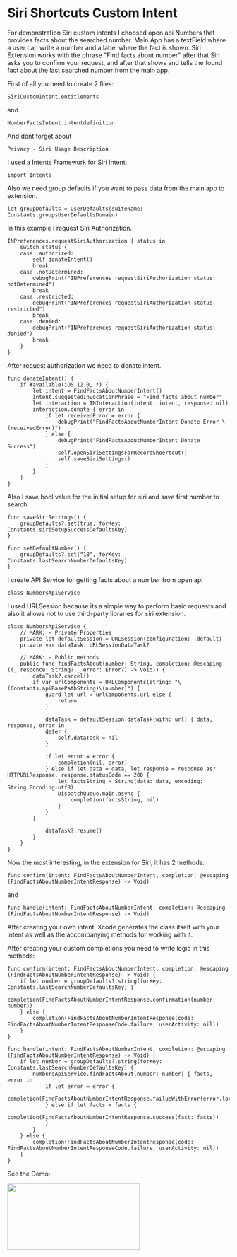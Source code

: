 # Siri Shortcuts Custom Intent

For demonstration Siri custom intents I choosed open api Numbers that provides facts about the searched number. Main App has a textField where a user can write a number and a label where the fact is shown. Siri Extension works with the phrase "Find facts about number" after that Siri asks you to confirm your request, and after that shows and tells the found fact about the last searched number from the main app.

First of all you need to create 2 files:
```
SiriCustomIntent.entitlements
```
and
```
NumberFactsIntent.intentdefinition
```

And dont forget about 
```
Privacy - Siri Usage Description
```

I used a Intents Framework for Siri Intent:
```
import Intents
```
Also we need group defaults if you want to pass data from the main app to extension.

```
let groupDefaults = UserDefaults(suiteName: Constants.groupsUserDefaultsDomain)
```
In this example I request Siri Authorization.
```
INPreferences.requestSiriAuthorization { status in
    switch status {
    case .authorized:
        self.donateIntent()
        break
    case .notDetermined:
        debugPrint("INPreferences requestSiriAuthorization status: notDetermined")
        break
    case .restricted:
        debugPrint("INPreferences requestSiriAuthorization status: restricted")
        break
    case .denied:
        debugPrint("INPreferences requestSiriAuthorization status: denied")
        break
    }
}
```
After request authorization we need to donate intent.
```
func donateIntent() {
    if #available(iOS 12.0, *) {
        let intent = FindFactsAboutNumberIntent()
        intent.suggestedInvocationPhrase = "Find facts about number"
        let interaction = INInteraction(intent: intent, response: nil)
        interaction.donate { error in
            if let receivedError = error {
                debugPrint("FindFactsAboutNumberIntent Donate Error \(receivedError)")
            } else {
                debugPrint("FindFactsAboutNumberIntent Donate Success")
                self.openSiriSettingsForRecordShoertcut()
                self.saveSiriSettings()
            }
        }
    }
}
```
Also I save bool value for the initial setup for siri and save first number to search
```
func saveSiriSettings() {
    groupDefaults?.set(true, forKey: Constants.siriSetupSuccessDefaultsKey)
}

func setDefaultNumber() {
    groupDefaults?.set("18", forKey: Constants.lastSearchNumberDefaultsKey)
}
```

I create API Service for getting facts about a number from open api

```
class NumbersApiService
```

I used URLSession because its a simple way to perform basic requests and also it allows not to use third-party libraries for siri extension.
```
class NumbersApiService {
    // MARK: - Private Properties
    private let defaultSession = URLSession(configuration: .default)
    private var dataTask: URLSessionDataTask?

    // MARK: - Public methods
    public func findFactsAbout(number: String, completion: @escaping ((_ responce: String?,_ error: Error?) -> Void)) {
        dataTask?.cancel()
        if var urlComponents = URLComponents(string: "\(Constants.apiBasePathString)\(number)") {
            guard let url = urlComponents.url else {
                return 
            }

            dataTask = defaultSession.dataTask(with: url) { data, response, error in
            defer {
                self.dataTask = nil
            }

            if let error = error {
                completion(nil, error)
            } else if let data = data, let response = response as? HTTPURLResponse, response.statusCode == 200 {
                let factsString = String(data: data, encoding: String.Encoding.utf8)
                DispatchQueue.main.async {
                    completion(factsString, nil)
                }
            }
        }

            dataTask?.resume()
        }
    }
}
```
Now the most interesting, in the extension for Siri, it has 2 methods:

```
func confirm(intent: FindFactsAboutNumberIntent, completion: @escaping (FindFactsAboutNumberIntentResponse) -> Void)
```
and

```
func handle(intent: FindFactsAboutNumberIntent, completion: @escaping (FindFactsAboutNumberIntentResponse) -> Void) 
```

After creating your own intent, Xcode generates the class itself with your intent as well as the accompanying methods for working with it.

After creating your custom completions you need to write logic in this methods:

```
func confirm(intent: FindFactsAboutNumberIntent, completion: @escaping (FindFactsAboutNumberIntentResponse) -> Void) {
    if let number = groupDefaults?.string(forKey: Constants.lastSearchNumberDefaultsKey) {
        completion(FindFactsAboutNumberIntentResponse.confirmation(number: number))
    } else {
        completion(FindFactsAboutNumberIntentResponse(code: FindFactsAboutNumberIntentResponseCode.failure, userActivity: nil))
    }
}

func handle(intent: FindFactsAboutNumberIntent, completion: @escaping (FindFactsAboutNumberIntentResponse) -> Void) {
    if let number = groupDefaults?.string(forKey: Constants.lastSearchNumberDefaultsKey) {
        numbersApiService.findFactsAbout(number: number) { facts, error in
            if let error = error {
                completion(FindFactsAboutNumberIntentResponse.failueWithError(error.localizedDescription))
            } else if let facts = facts {
                completion(FindFactsAboutNumberIntentResponse.success(fact: facts))
            }
        }
    } else {
        completion(FindFactsAboutNumberIntentResponse(code: FindFactsAboutNumberIntentResponseCode.failure, userActivity: nil))
    }
}
```

See the Demo:

<img src="https://github.com/KonstantinSt77/SiriCustomIntent/blob/master/demo.gif" width="300" height="150" />


